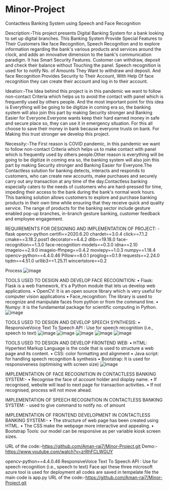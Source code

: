 # Minor-Project
Contactless Banking System using Speech and  Face Recognition

Description:-This project presents Digital Banking System for a bank looking to set up digital branches. This Banking System Provide Special Features to Their Customers like face Recognition, Speech Recognition and to explore information regarding the bank's various products and services around the clock, and adds an innovative dimension to the bank's communication paradigm. It has Smart Security Features. Customer can withdraw, deposit and check their balance without Touching the panel. Speech recognition is used for to notify No. of Amounts They Want to withdraw and deposit. And face Recognition Provides Security to Their Account, With Help Of face recognition they can create their account and log in to their account.

Ideation:-The Idea behind this project is in this pandemic we want to follow non-contact Criteria which helps us to avoid the contact with panel which is frequently used by others people. And the most important point for this idea is Everything will be going to be digitize in coming era so, the banking system will also join this part by making Security stronger and Banking Easier for Everyone.Everyone wants keep their hard earned money in safe and secure place so, they can use it in emergency situation. For this all choose to save their money in bank because everyone trusts on bank. For Making this trust stronger we develop this project.

Necessity:-The First reason is COVID pandemic, in this pandemic we want to follow non-contact Criteria which helps us to make contact with panel which is frequently used by others people.Other reason is everything will be going to be digitize in coming era so, the banking system will also join this part by making Security stronger and Banking Easier for Everyone.The Contactless solution for banking detects, interacts and responds to customers, who can create new accounts, make purchases and securely carry out any transaction at any time of the day.Contactless banking especially caters to the needs of customers who are hard-pressed for time, impeding their access to the bank during the bank's normal work hours. This banking solution allows customers to explore and purchase banking products in their own time while ensuring that they receive quick and quality service. The range of products for the banking sector include gesture enabled pop-up branches, in-branch gesture banking, customer feedback and employee engagement.

REQUIREMENTS FOR DESIGNING AND IMPLEMENTATION OF PROJECT: -
flask
opencv-python
certifi==2020.6.20
chardet==3.0.4
click==7.1.2
cmake==3.18.2.post1
decorator==4.4.2
dlib==19.18.0
face-recognition==1.3.0
face-recognition-models==0.3.0
idna==2.10
imageio==2.9.0
imageio-ffmpeg==0.4.2
moviepy==1.0.3
numpy==1.18.4
opencv-python==4.4.0.46
Pillow==8.0.1
proglog==0.1.9
requests==2.24.0
tqdm==4.51.0
urllib3==1.25.11
wincertstore==0.2

Process
![image](https://user-images.githubusercontent.com/47324818/151411313-4e552725-cc28-4a0f-9de5-326306b1c6db.png)


TOOLS USED TO DESIGN AND DEVELOP FACE RECOGNITION:
• Flask: Flask is a web framework, it's a Python module that
lets us develop web applications.
• OpenCV: It is an open source library which is very useful
for computer vision applications
• Face_recognition: The library is used to recognize and manipulate faces
from python or from the command line.
• Numpy: it is the fundamental package for scientific computing in Python.
![image](https://user-images.githubusercontent.com/47324818/151411470-ebc19cb7-1793-4db3-8135-14acaef08a8e.png)


TOOLS USED TO DESIGN AND DEVELOP SPEECH SYNTHESIS:
• ResponsiveVoice Text To Speech API : Use for speech recognition (i.e., speech to text)
![image](https://user-images.githubusercontent.com/47324818/151411548-8c43a814-7d40-4be2-9ec4-b07484c19298.png)
![image](https://user-images.githubusercontent.com/47324818/151411603-badff939-bc03-4f20-a7e3-69d502202b07.png)
![image](https://user-images.githubusercontent.com/47324818/151411687-179d357f-f4e1-4a98-a9cf-a38733b03f54.png)
![image](https://user-images.githubusercontent.com/47324818/151411731-e8d71fa3-bff5-487c-b7d5-bef6f4da0d25.png)
![image](https://user-images.githubusercontent.com/47324818/151411805-f37d9093-9058-4417-ac07-f6c0286420b6.png)


TOOLS USED TO DESIGN AND DEVELOP FRONTEND WEB:
• HTML: Hypertext Markup Language is the code that is used to structure a web page and its content.
• CSS: color formatting and alignment
• Java script: for handling speech recognition & synthesis
• Bootstrap: It is used for responsiveness (optimising with screen size)
![image](https://user-images.githubusercontent.com/47324818/151411863-1b159454-2fd7-42ec-a90c-f53629dea727.png)


IMPLEMENTATION OF FACE RECOGNITION IN CONTACTLESS BANKING SYSTEM:-
• Recognise the face of account holder and display name.
• If recognised, website will lead to next page for transaction activities.
• If not recognised, process will not move ahead.

IMPLEMENTATION OF SPEECH RECOGNITION IN CONTACTLESS BANKING SYSTEM: -
used to give command to notify no. of amount

IMPLEMENTATION OF FRONTEND DEVELOPMENT IN CONTACTLESS BANKING SYSTEM:-
• The structure of web page has been created using HTML.
• The CSS make the webpage more interactive and appealing.
• Bootstrap Tools: our model can be responsive as per variable kiosk screen sizes.

URL of the code:-https://github.com/Aman-raj7/Minor-Project.git
Demo:-https://www.youtube.com/watch?v=zrRhFCLWGUY

opencv-python==4.4.0.46
ResponsiveVoice Text To Speech API : Use for speech recognition (i.e., speech to text)
Face api
these three microsoft azure tool is used for deployment all codes are saved in tempelate file the main code is app.py
URL of the code:-https://github.com/Aman-raj7/Minor-Project.git
